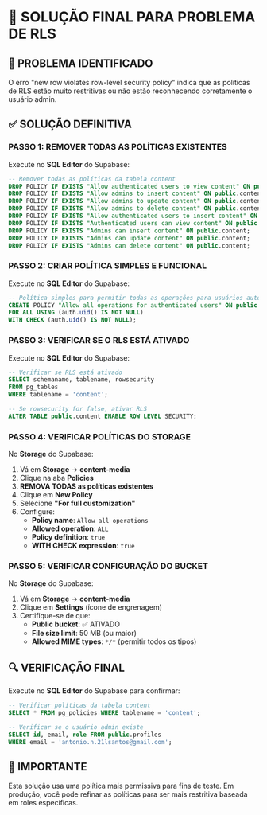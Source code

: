 # 🎯 SOLUÇÃO FINAL PARA PROBLEMA DE RLS

## 🚨 PROBLEMA IDENTIFICADO
O erro "new row violates row-level security policy" indica que as políticas de RLS estão muito restritivas ou não estão reconhecendo corretamente o usuário admin.

## ✅ SOLUÇÃO DEFINITIVA

### PASSO 1: REMOVER TODAS AS POLÍTICAS EXISTENTES
Execute no **SQL Editor** do Supabase:

```sql
-- Remover todas as políticas da tabela content
DROP POLICY IF EXISTS "Allow authenticated users to view content" ON public.content;
DROP POLICY IF EXISTS "Allow admins to insert content" ON public.content;
DROP POLICY IF EXISTS "Allow admins to update content" ON public.content;
DROP POLICY IF EXISTS "Allow admins to delete content" ON public.content;
DROP POLICY IF EXISTS "Allow authenticated users to insert content" ON public.content;
DROP POLICY IF EXISTS "Authenticated users can view content" ON public.content;
DROP POLICY IF EXISTS "Admins can insert content" ON public.content;
DROP POLICY IF EXISTS "Admins can update content" ON public.content;
DROP POLICY IF EXISTS "Admins can delete content" ON public.content;
```

### PASSO 2: CRIAR POLÍTICA SIMPLES E FUNCIONAL
Execute no **SQL Editor** do Supabase:

```sql
-- Política simples para permitir todas as operações para usuários autenticados
CREATE POLICY "Allow all operations for authenticated users" ON public.content
FOR ALL USING (auth.uid() IS NOT NULL)
WITH CHECK (auth.uid() IS NOT NULL);
```

### PASSO 3: VERIFICAR SE O RLS ESTÁ ATIVADO
Execute no **SQL Editor** do Supabase:

```sql
-- Verificar se RLS está ativado
SELECT schemaname, tablename, rowsecurity 
FROM pg_tables 
WHERE tablename = 'content';

-- Se rowsecurity for false, ativar RLS
ALTER TABLE public.content ENABLE ROW LEVEL SECURITY;
```

### PASSO 4: VERIFICAR POLÍTICAS DO STORAGE
No **Storage** do Supabase:
1. Vá em **Storage** → **content-media**
2. Clique na aba **Policies**
3. **REMOVA TODAS as políticas existentes**
4. Clique em **New Policy**
5. Selecione **"For full customization"**
6. Configure:
   - **Policy name**: `Allow all operations`
   - **Allowed operation**: `ALL`
   - **Policy definition**: `true`
   - **WITH CHECK expression**: `true`

### PASSO 5: VERIFICAR CONFIGURAÇÃO DO BUCKET
No **Storage** do Supabase:
1. Vá em **Storage** → **content-media**
2. Clique em **Settings** (ícone de engrenagem)
3. Certifique-se de que:
   - **Public bucket**: ✅ ATIVADO
   - **File size limit**: 50 MB (ou maior)
   - **Allowed MIME types**: `*/*` (permitir todos os tipos)

## 🔍 VERIFICAÇÃO FINAL
Execute no **SQL Editor** do Supabase para confirmar:

```sql
-- Verificar políticas da tabela content
SELECT * FROM pg_policies WHERE tablename = 'content';

-- Verificar se o usuário admin existe
SELECT id, email, role FROM public.profiles 
WHERE email = 'antonio.n.21lsantos@gmail.com';
```

## 📝 IMPORTANTE
Esta solução usa uma política mais permissiva para fins de teste. Em produção, você pode refinar as políticas para ser mais restritiva baseada em roles específicas.

